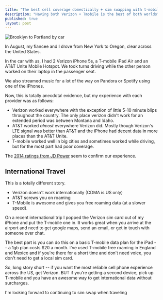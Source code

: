 ```yaml
---
title: "The best cell coverage domestically + sim swapping with t-mobile"
description: "Having both Verizon + Tmobile is the best of both worlds"
published: true
layout: post
---
```

![Brooklyn to Portland by car](http://fast.customer.io/s/Brooklyn-Portland.png)

In August, my fiancee and I drove from New York to Oregon, clear across the United States. 

In the car with us, I had 2 Verizon iPhone 5s, a T-mobile iPad Air and an AT&T Unite Mobile Hotspot. We took turns driving while the other person worked on their laptop in the passenger seat. 

We also streamed music for a lot of the way on Pandora or Spotify using one of the iPhones.

Now, this is totally anecdotal evidence, but my experience with each provider was as follows:

* Verizon worked everywhere with the exception of little 5-10 minute blips throughout the country. The only place verizon didn't work for an extended period was between Montana and Idaho.
* AT&T worked *almost* everywhere Verizon did. Mostly though Verizon's LTE signal was better than AT&T and the iPhone had decent data in more places than the AT&T Unite.
* T-mobile worked well in big cities and sometimes worked while driving, but for the most part had poor coverage.

The [2014 ratings from JD Power](http://ratings.jdpower.com/telecom/ratings/909201747/2014-Wireless+Network+Quality+Study+Vol.1/index.htm) seem to confirm our experience.

## International Travel

This is a totally different story.

* Verizon doesn't work internationally (CDMA is US only)
* AT&T screws you on roaming
* T-Mobile is awesome and gives you free roaming data (at a slower speed).

On a recent international trip I popped the Verizon sim card out of my iPhone and put the T-mobile one in. It works great when you arrive at the airport and need to get google maps, send an email, or get in touch with someone over chat.

The best part is you can do this on a basic T-mobile data plan for the iPad -- a 1gb plan costs $20 a month. I've used T-mobile free roaming in England and Mexico and if you're there for a short time and don't need voice, you don't need to get a local sim card.

So, long story short -- if you want the most reliable cell phone experience across the US, get Verizon. BUT if you're getting a second device, pick up T-mobile and you have an awesome way to get international data without surcharges.

I'm looking forward to continuing to sim swap when traveling 
